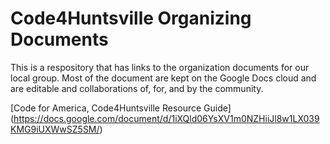 Code4Huntsville Organizing Documents
====

This is a respository that has links to the organization documents for our local group. Most of the document are kept on the Google Docs cloud and are editable and collaborations of, for, and by the community.

[Code for America, Code4Huntsville Resource Guide] (https://docs.google.com/document/d/1iXQld06YsXV1m0NZHiiJl8w1LX039KMG9iUXWwSZ5SM/)

